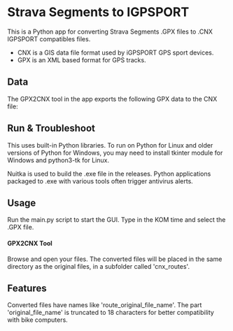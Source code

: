 # Strava Segments to IGPSPORT

This is a Python app for converting Strava Segments .GPX files to .CNX IGPSPORT compatibles files.

* CNX is a GIS data file format used by iGPSPORT GPS sport devices.
* GPX is an XML based format for GPS tracks.

## Data

The GPX2CNX tool in the app exports the following GPX data to the CNX file:

## Run & Troubleshoot

This uses built-in Python libraries. To run on Python for Linux and older versions of Python for Windows, you may need to install tkinter module for Windows and python3-tk for Linux.

Nuitka is used to build the .exe file in the releases. Python applications packaged to .exe with various tools often trigger antivirus alerts. 

## Usage

Run the main.py script to start the GUI. Type in the KOM time and select the .GPX file. 

#### GPX2CNX Tool

Browse and open your files. The converted files will be placed in the same directory as the original files, in a subfolder called 'cnx_routes'.

## Features

Converted files have names like 'route_original_file_name'. The part 'original_file_name' is truncated to 18 characters for better compatibility with bike computers.



